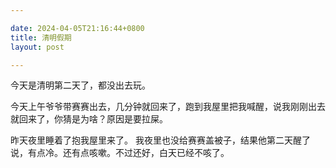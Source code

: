 ```yaml
---

date: 2024-04-05T21:16:44+0800
title: 清明假期
layout: post

---
```


今天是清明第二天了，都没出去玩。

今天上午爷爷带赛赛出去，几分钟就回来了，跑到我屋里把我喊醒，说我刚刚出去就回来了，你猜是为啥？原因是要拉屎。

昨天夜里睡着了抱我屋里来了。 我夜里也没给赛赛盖被子，结果他第二天醒了说，有点冷。还有点咳嗽。不过还好，白天已经不咳了。
